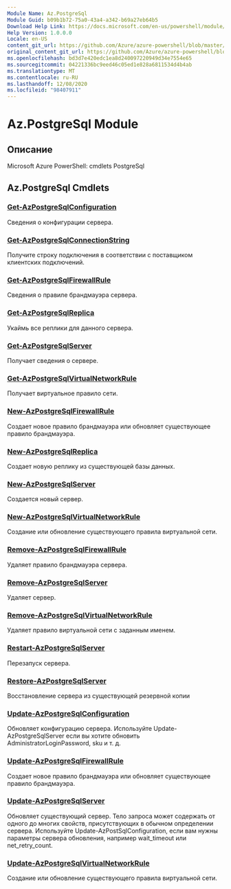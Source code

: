 ```yaml
---
Module Name: Az.PostgreSql
Module Guid: b09b1b72-75a0-43a4-a342-b69a27eb64b5
Download Help Link: https://docs.microsoft.com/en-us/powershell/module/az.postgresql
Help Version: 1.0.0.0
Locale: en-US
content_git_url: https://github.com/Azure/azure-powershell/blob/master/src/PostgreSql/help/Az.PostgreSql.md
original_content_git_url: https://github.com/Azure/azure-powershell/blob/master/src/PostgreSql/help/Az.PostgreSql.md
ms.openlocfilehash: bd3d7e420edc1ea8d240097220949d34e7554e65
ms.sourcegitcommit: 04221336bc9eed46c05ed1e828a6811534d4b4ab
ms.translationtype: MT
ms.contentlocale: ru-RU
ms.lasthandoff: 12/08/2020
ms.locfileid: "98407911"
---
```

# Az.PostgreSql Module
## Описание
Microsoft Azure PowerShell: cmdlets PostgreSql

## Az.PostgreSql Cmdlets
### [Get-AzPostgreSqlConfiguration](Get-AzPostgreSqlConfiguration.md)
Сведения о конфигурации сервера.

### [Get-AzPostgreSqlConnectionString](Get-AzPostgreSqlConnectionString.md)
Получите строку подключения в соответствии с поставщиком клиентских подключений.

### [Get-AzPostgreSqlFirewallRule](Get-AzPostgreSqlFirewallRule.md)
Сведения о правиле брандмауэра сервера.

### [Get-AzPostgreSqlReplica](Get-AzPostgreSqlReplica.md)
Укаймь все реплики для данного сервера.

### [Get-AzPostgreSqlServer](Get-AzPostgreSqlServer.md)
Получает сведения о сервере.

### [Get-AzPostgreSqlVirtualNetworkRule](Get-AzPostgreSqlVirtualNetworkRule.md)
Получает виртуальное правило сети.

### [New-AzPostgreSqlFirewallRule](New-AzPostgreSqlFirewallRule.md)
Создает новое правило брандмауэра или обновляет существующее правило брандмауэра.

### [New-AzPostgreSqlReplica](New-AzPostgreSqlReplica.md)
Создает новую реплику из существующей базы данных.

### [New-AzPostgreSqlServer](New-AzPostgreSqlServer.md)
Создается новый сервер.

### [New-AzPostgreSqlVirtualNetworkRule](New-AzPostgreSqlVirtualNetworkRule.md)
Создание или обновление существующего правила виртуальной сети.

### [Remove-AzPostgreSqlFirewallRule](Remove-AzPostgreSqlFirewallRule.md)
Удаляет правило брандмауэра сервера.

### [Remove-AzPostgreSqlServer](Remove-AzPostgreSqlServer.md)
Удаляет сервер.

### [Remove-AzPostgreSqlVirtualNetworkRule](Remove-AzPostgreSqlVirtualNetworkRule.md)
Удаляет правило виртуальной сети с заданным именем.

### [Restart-AzPostgreSqlServer](Restart-AzPostgreSqlServer.md)
Перезапуск сервера.

### [Restore-AzPostgreSqlServer](Restore-AzPostgreSqlServer.md)
Восстановление сервера из существующей резервной копии

### [Update-AzPostgreSqlConfiguration](Update-AzPostgreSqlConfiguration.md)
Обновляет конфигурацию сервера.
Используйте Update-AzPostgreSqlServer если вы хотите обновить AdministratorLoginPassword, sku и т. д.

### [Update-AzPostgreSqlFirewallRule](Update-AzPostgreSqlFirewallRule.md)
Создает новое правило брандмауэра или обновляет существующее правило брандмауэра.

### [Update-AzPostgreSqlServer](Update-AzPostgreSqlServer.md)
Обновляет существующий сервер.
Тело запроса может содержать от одного до многих свойств, присутствующих в обычном определении сервера.
Используйте Update-AzPostSqlConfiguration, если вам нужны параметры сервера обновления, например wait_timeout или net_retry_count.

### [Update-AzPostgreSqlVirtualNetworkRule](Update-AzPostgreSqlVirtualNetworkRule.md)
Создание или обновление существующего правила виртуальной сети.


